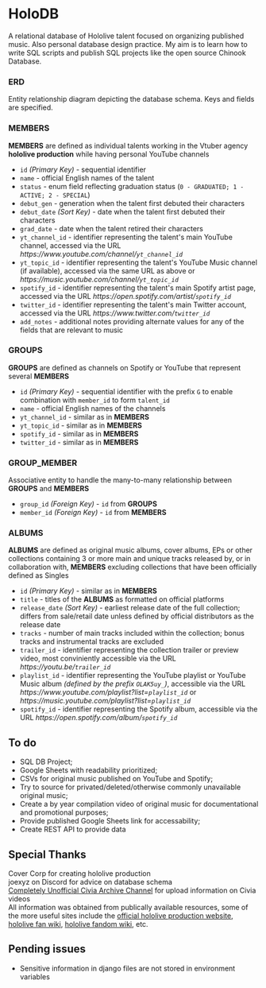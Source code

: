 # HoloDB
A relational database of Hololive talent focused on organizing published music. Also personal database design practice. My aim is to learn how to write SQL scripts and publish SQL projects like the open source Chinook Database.

### ERD
Entity relationship diagram depicting the database schema. Keys and fields are specified.

### MEMBERS
**MEMBERS** are defined as individual talents working in the Vtuber agency **hololive production** while having personal YouTube channels  
- `id` *(Primary Key)* - sequential identifier  
- `name` - official English names of the talent  
- `status` - enum field reflecting graduation status (`0 - GRADUATED; 1 - ACTIVE; 2 - SPECIAL`)  
- `debut_gen` - generation when the talent first debuted their characters
- `debut_date` *(Sort Key)* - date when the talent first debuted their characters
- `grad_date` - date when the talent retired their characters
- `yt_channel_id` - identifier representing the talent's main YouTube channel, accessed via the URL *https<span>://ww</span>w.youtube.com/channel/`yt_channel_id`*  
- `yt_topic_id` - identifier representing the talent's YouTube Music channel (if available), accessed via the same URL as above or *https<span>://musi</span>c.youtube.com/channel/`yt_topic_id`*  
- `spotify_id` - identifier representing the talent's main Spotify artist page, accessed via the URL *https<span>://ope</span>n.spotify.com/artist/`spotify_id`*  
- `twitter_id` - identifier representing the talent's main Twitter account, accessed via the URL *https<span>://ww</span>w.twitter.com/`twitter_id`*  
- `add_notes` - additional notes providing alternate values for any of the fields that are relevant to music

### GROUPS
**GROUPS** are defined as channels on Spotify or YouTube that represent several **MEMBERS** 
- `id` *(Primary Key)* - sequential identifier with the prefix `G` to enable combination with `member_id` to form `talent_id`  
- `name` - official English names of the channels  
- `yt_channel_id` - similar as in **MEMBERS**  
- `yt_topic_id` - similar as in **MEMBERS**  
- `spotify_id` - similar as in **MEMBERS**
- `twitter_id` - similar as in **MEMBERS**

### GROUP_MEMBER
Associative entity to handle the many-to-many relationship between **GROUPS** and **MEMBERS**
- `group_id` *(Foreign Key)* - `id` from **GROUPS**  
- `member_id` *(Foreign Key)* - `id` from **MEMBERS** 

### ALBUMS
**ALBUMS** are defined as original music albums, cover albums, EPs or other collections containing 3 or more main and unique tracks released by, or in collaboration with, **MEMBERS** excluding collections that have been officially defined as Singles
- `id` *(Primary Key)* - similar as in **MEMBERS**
- `title` - titles of the **ALBUMS** as formatted on official platforms  
- `release_date` *(Sort Key)* - earliest release date of the full collection; differs from sale/retail date unless defined by official distributors as the release date
- `tracks` - number of main tracks included within the collection; bonus tracks and instrumental tracks are excluded
- `trailer_id` - identifier representing the collection trailer or preview video, most conviniently accessible via the URL *https<span>://yout</span>u.be/`trailer_id`*  
- `playlist_id` - identifier representing the YouTube playlist or YouTube Music album *(defined by the prefix `OLAK5uy_`)*, accessible via the URL *https<span>://ww</span>w.youtube.com/playlist?list=`playlist_id`* or *https<span>://musi</span>c.youtube.com/playlist?list=`playlist_id`*  
- `spotify_id` - identifier representing the Spotify album, accessible via the URL *https<span>://ope</span>n.spotify.com/album/`spotify_id`*

## To do
- SQL DB Project;  
- Google Sheets with readability prioritized;  
- CSVs for original music published on YouTube and Spotify;  
- Try to source for privated/deleted/otherwise commonly unavailable original music;  
- Create a by year compilation video of original music for documentational and promotional purposes;  
- Provide published Google Sheets link for accessability; 
- Create REST API to provide data 

## Special Thanks
Cover Corp for creating hololive production  
joexyz on Discord for advice on database schema  
[Completely Unofficial Civia Archive Channel](https://www.youtube.com/channel/UCIrO3R_SG3TZhXvzMhOP7jw) for upload information on Civia videos  
All information was obtained from publically available resources, some of the more useful sites include the [official hololive production website](https://hololive.hololivepro.com/en/), [hololive fan wiki](https://hololive.wiki/wiki/Main_Page), [hololive fandom wiki](https://virtualyoutuber.fandom.com/wiki/Hololive), etc. 

## Pending issues
- Sensitive information in django files are not stored in environment variables